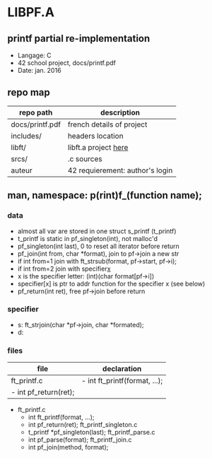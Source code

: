 # LIBPF.A
## printf partial re-implementation
- Langage: C
- 42 school project, docs/printf.pdf
- Date: jan. 2016

## repo map
| repo path | description |
| ------------- | ------------- |
| docs/printf.pdf	 | french details of project	 |
| includes/			 | headers location						 |
| libft/				 | libft.a project <a href="https://github.com/nesthub/c_libft" target="_blank">here</a>	 |
| srcs/				 | .c sources							 |
| auteur				 | 42 requierement: author's login	 |

## man, namespace: p(rint)f_(function name);
### data
- almost all var are stored in one struct s_printf (t_printf)
- t_printf is static in pf_singleton(int), not malloc'd
- pf_singleton(int last), 0 to reset all iterator before return
- pf_join(int from, char *format), join to pf->join a new str
- if int from=1 join with ft_strsub(format, pf->start, pf->i);
- if int from=2 join with specifier[x]()
- x is the specifier letter: (int)(char format[pf->i])
- specifier[x] is ptr to addr function for the specifier x (see below)
- pf_return(int ret), free pf->join before return

### specifier
- s: ft_strjoin(char *pf->join, char *formated);
- d:

### files
| file | declaration |
| ------------- | ------------- |
| ft_printf.c | 	- 	int			ft_printf(format, ...);
	- 	int			pf_return(ret); |

- ft_printf.c
	- 	int			ft_printf(format, ...);
	- 	int			pf_return(ret);
ft_printf_singleton.c
	- 	t_printf	*pf_singleton(last);
ft_printf_parse.c
	- 	int			pf_parse(format);
ft_printf_join.c
	- 	int			pf_join(method, format);
